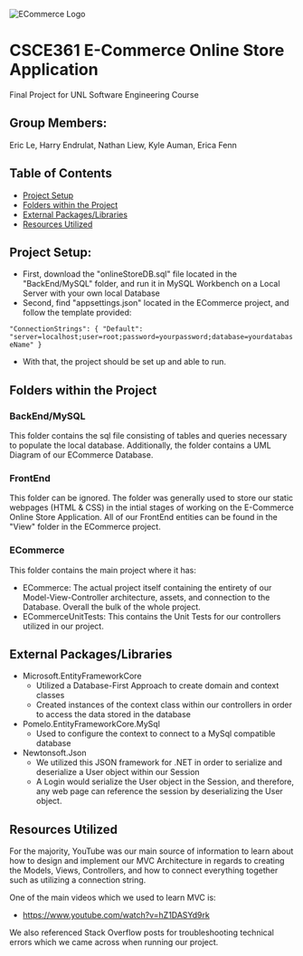 ![ECommerce Logo](https://cdn.discordapp.com/attachments/961351822092681276/962798017512087552/ECommerce_Logo.png)
# CSCE361 E-Commerce Online Store Application
Final Project for UNL Software Engineering Course

## Group Members:
Eric Le, Harry Endrulat, Nathan Liew, Kyle Auman, Erica Fenn

## Table of Contents
- [Project Setup](#project-setup)
- [Folders within the Project](#folders-within-the-project)
- [External Packages/Libraries](#external-packageslibraries)
- [Resources Utilized](#resources-utilized)

## Project Setup:
- First, download the "onlineStoreDB.sql" file located in the "BackEnd/MySQL" folder, and run it in MySQL Workbench on a Local Server with your own local Database
- Second, find "appsettings.json" located in the ECommerce project, and follow the template provided:

`"ConnectionStrings": {
        "Default": "server=localhost;user=root;password=yourpassword;database=yourdatabaseName"
    }`
- With that, the project should be set up and able to run.

## Folders within the Project

### BackEnd/MySQL
This folder contains the sql file consisting of tables and queries necessary to populate the local database. Additionally, the folder contains a UML Diagram of our ECommerce Database.

### FrontEnd
This folder can be ignored. The folder was generally used to store our static webpages (HTML & CSS) in the intial stages of working on the E-Commerce Online Store Application. All of our FrontEnd entities can be found in the "View" folder in the ECommerce project.

### ECommerce
This folder contains the main project where it has:
- ECommerce: The actual project itself containing the entirety of our Model-View-Controller architecture, assets, and connection to the Database. Overall the bulk of the whole project.
- ECommerceUnitTests: This contains the Unit Tests for our controllers utilized in our project.

## External Packages/Libraries
- Microsoft.EntityFrameworkCore
    - Utilized a Database-First Approach to create domain and context classes
    - Created instances of the context class within our controllers in order to access the data stored in the database
- Pomelo.EntityFrameworkCore.MySql
    - Used to configure the context to connect to a MySql compatible database
- Newtonsoft.Json
    - We utilized this JSON framework for .NET in order to serialize and deserialize a User object within our Session
    - A Login would serialize the User object in the Session, and therefore, any web page can reference the session by deserializing the User object.

## Resources Utilized
For the majority, YouTube was our main source of information to learn about how to design and implement our MVC Architecture in regards to creating the Models, Views, Controllers, and how to connect everything together such as utilizing a connection string.

One of the main videos which we used to learn MVC is:
- https://www.youtube.com/watch?v=hZ1DASYd9rk

We also referenced Stack Overflow posts for troubleshooting technical errors which we came across when running our project.
